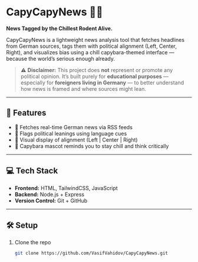 # CapyCapyNews 🧠📰

**News Tagged by the Chillest Rodent Alive.**

CapyCapyNews is a lightweight news analysis tool that fetches headlines from German sources, tags them with political alignment (Left, Center, Right), and visualizes bias using a chill capybara-themed interface — because the world’s serious enough already.

> ⚠️ **Disclaimer:** This project does **not** represent or promote any political opinion. It’s built purely for **educational purposes** — especially for **foreigners living in Germany** — to better understand how news is framed and where sources might lean.

---

## 🚀 Features

- 📡 Fetches real-time German news via RSS feeds  
- 🧠 Flags political leanings using language cues  
- 🎯 Visual display of alignment (Left | Center | Right)  
- 🐾 Capybara mascot reminds you to stay chill and think critically

---

## 💻 Tech Stack

- **Frontend:** HTML, TailwindCSS, JavaScript  
- **Backend:** Node.js + Express  
- **Version Control:** Git + GitHub

---

## 🛠️ Setup

1. Clone the repo  
   ```bash
   git clone https://github.com/VasifVahidov/CapyCapyNews.git
